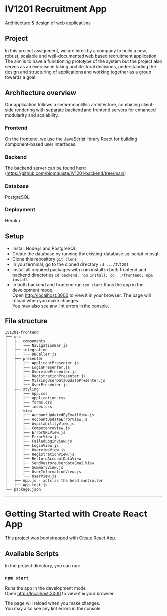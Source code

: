 # IV1201 Recruitment App
Architecture &amp; design of web applications

## Project
In this project assignment, we are hired by a company to build a new, robust, scalable and well-documented web based recruitment application.
The aim is to have a functioning prototype of the system but the project also serves as an exercise in taking architectural decisions, understanding the design and structuring of applications and working together as a group towards a goal.

## Architecture overview
Our application follows a semi-monolithic architecture, combining client-side rendering with separate backend and frontend servers for enhanced modularity and scalability.
### Frontend
On the frontend, we use the JavaScript library React for building component-based user interfaces.
### Backend
The backend server can be found here: (https://github.com/blomquiste/IV1201-backend/tree/main)
### Database
PostgreSQL
### Deployment
Heroku

## Setup
* Install Node.js and PostgreSQL
* Create the database by running the existing-database.sql script in psql
* Clone this repository ```git clone ...```
* In you terminal, go to the cloned directory ```cd .../IV1201```
* Install all required packages with npm install in both frontend and backend directories ```cd backend; npm install; cd ../frontend; npm install```
* In both backend and frontend run ```npm start```
  Runs the app in the development mode.\
  Open [http://localhost:3000](http://localhost:3000) to view it in your browser.
  The page will reload when you make changes.\
  You may also see any lint errors in the console.

## File structure
```
IV1201-frontend
├── src
│   ├── components
│   │   └── NavigationBar.js
│   ├── integration
│   │   └── DBCaller.js
│   ├── presenter
│   │   ├── ApplicantPresenter.js
│   │   ├── LoginPresenter.js
│   │   ├── OverviewPresenter.js
│   │   ├── RegistrationPresenter.js
│   │   ├── MissingUserDataUpdatePresenter.js
│   │   └── UserPresenter.js
│   ├── styling
│   │   ├── App.css
│   │   ├── application.css
│   │   ├── forms.css
│   │   └── index.css
│   ├── view
│   │   ├── AccountUpdatedByEmailView.js
│   │   ├── AccountUpdateErrorView.js
│   │   ├── AvailabilityView.js
│   │   ├── CompetenceView.js
│   │   ├── ErrorURLView.js
│   │   ├── ErrorView.js
│   │   ├── FailedLoginView.js
│   │   ├── LoginView.js
│   │   ├── OverviweView.js
│   │   ├── RegistrationView.js
│   │   ├── RestoreAccountDataView
│   │   ├── SendRestoreUserdataEmailView
│   │   ├── SummaryView.js
│   │   ├── UserInformationView.js
│   │   └── UserView.js
│   ├── App.js - acts as the head controller
│   ├── App.test.js 
└── package.json
```


________________________________________

# Getting Started with Create React App

This project was bootstrapped with [Create React App](https://github.com/facebook/create-react-app).

## Available Scripts

In the project directory, you can run:

### `npm start`

Runs the app in the development mode.\
Open [http://localhost:3000](http://localhost:3000) to view it in your browser.

The page will reload when you make changes.\
You may also see any lint errors in the console.
